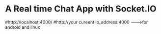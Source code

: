 # A Real time Chat App with Socket.IO

#http://localhost:4000/
#http://your cureent ip_address:4000 --->for android and linux

